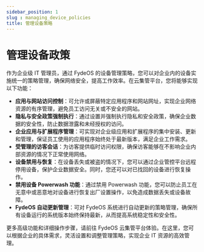 ```yaml
---
sidebar_position: 1
slug : managing_device_policies
title: 管理设备策略
---
```


# 管理设备政策

作为企业级 IT 管理员，通过 FydeOS 的设备管理策略，您可以对企业内的设备实施统一的策略管理，确保网络安全，提高工作效率。在云集管平台，您将能够实现以下功能：

- **应用与网站访问控制**：可允许或屏蔽特定应用程序和网站网址，实现企业网络资源的有序管理，避免员工访问无关或不安全的网站。
- **隐私与安全政策强制执行**：通过设置并强制执行隐私和安全政策，确保企业数据的安全性，防止数据泄露和未经授权的访问。
- **企业应用与扩展程序管理**：可实现对企业级应用和扩展程序的集中安装、更新和管理，保证员工使用的应用程序始终处于最新版本，满足企业工作需求。
- **受管理的访客会话**：为访客提供临时访问权限，确保访客能够在不影响企业内部资源的情况下正常使用网络。
- **设备禁用与恢复**：在设备丢失或被盗的情况下，您可以通过企业管控平台远程停用设备，保护企业数据安全。同时，您还可以对已找回的设备进行恢复操作。
- **禁用设备 Powerwash 功能**：通过禁用 Powerwash 功能，您可以防止员工在无意中或恶意地对设备进行恢复出厂设置操作，以免造成数据丢失或设备故障。
- **FydeOS 自动更新管理**：可对 FydeOS 系统进行自动更新的策略管理，确保所有设备运行的系统版本始终保持最新，从而提高系统稳定性和安全性。

更多高级功能和详细操作步骤，请前往 FydeOS 云集管平台体验。在这里，您可以根据企业的具体需求，灵活设置和调整管理策略，实现企业 IT 资源的高效管理。